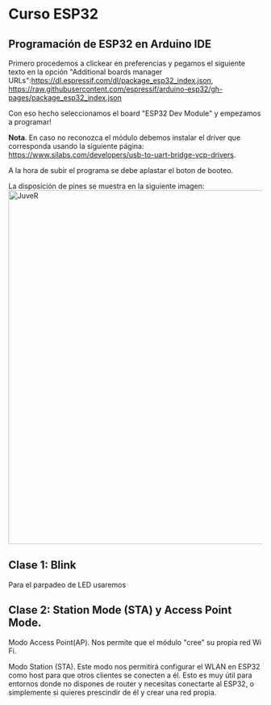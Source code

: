 # Curso ESP32 
## Programación de ESP32 en Arduino IDE

Primero procedemos a clickear en preferencias y pegamos el siguiente texto en la opción "Additional boards manager URLs":https://dl.espressif.com/dl/package_esp32_index.json, https://raw.githubusercontent.com/espressif/arduino-esp32/gh-pages/package_esp32_index.json

Con eso hecho seleccionamos el board "ESP32 Dev Module" y empezamos a programar!

**Nota**. En caso no reconozca el módulo debemos instalar el driver que corresponda usando la siguiente página: https://www.silabs.com/developers/usb-to-uart-bridge-vcp-drivers.

A la hora de subir el programa se debe aplastar el boton de booteo.

La disposición de pines se muestra en la siguiente imagen:
<img src="https://cdn.shopify.com/s/files/1/0609/6011/2892/files/doc-esp32-pinout-reference-wroom-devkit.png" alt="JuveR" width="700px">


## Clase 1: Blink

Para el parpadeo de LED usaremos

## Clase 2: Station Mode (STA) y Access Point Mode.
Modo Access Point(AP). Nos permite que el módulo "cree" su propia red Wi Fi.

Modo Station (STA). Este modo nos permitirá configurar el WLAN en ESP32 como host para que otros clientes se conecten a él. Esto es muy útil para entornos donde no dispones de router y necesitas conectarte al ESP32, o simplemente si quieres prescindir de él y crear una red propia.

